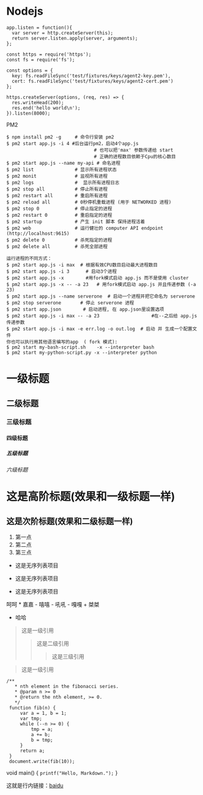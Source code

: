 # Nodejs

```
app.listen = function(){
  var server = http.createServer(this);
  return server.listen.apply(server, arguments);
};

const https = require('https');
const fs = require('fs');

const options = {
  key: fs.readFileSync('test/fixtures/keys/agent2-key.pem'),
  cert: fs.readFileSync('test/fixtures/keys/agent2-cert.pem')
};

https.createServer(options, (req, res) => {
  res.writeHead(200);
  res.end('hello world\n');
}).listen(8000);

```
PM2 

```
$ npm install pm2 -g     # 命令行安装 pm2 
$ pm2 start app.js -i 4 #后台运行pm2，启动4个app.js 
                                # 也可以把'max' 参数传递给 start
                                # 正确的进程数目依赖于Cpu的核心数目
$ pm2 start app.js --name my-api # 命名进程
$ pm2 list               # 显示所有进程状态
$ pm2 monit              # 监视所有进程
$ pm2 logs               #  显示所有进程日志
$ pm2 stop all           # 停止所有进程
$ pm2 restart all        # 重启所有进程
$ pm2 reload all         # 0秒停机重载进程 (用于 NETWORKED 进程)
$ pm2 stop 0             # 停止指定的进程
$ pm2 restart 0          # 重启指定的进程
$ pm2 startup            # 产生 init 脚本 保持进程活着
$ pm2 web                # 运行健壮的 computer API endpoint (http://localhost:9615)
$ pm2 delete 0           # 杀死指定的进程
$ pm2 delete all         # 杀死全部进程

运行进程的不同方式：
$ pm2 start app.js -i max  # 根据有效CPU数目启动最大进程数目
$ pm2 start app.js -i 3      # 启动3个进程
$ pm2 start app.js -x        #用fork模式启动 app.js 而不是使用 cluster
$ pm2 start app.js -x -- -a 23   # 用fork模式启动 app.js 并且传递参数 (-a 23)
$ pm2 start app.js --name serverone  # 启动一个进程并把它命名为 serverone
$ pm2 stop serverone       # 停止 serverone 进程
$ pm2 start app.json        # 启动进程, 在 app.json里设置选项
$ pm2 start app.js -i max -- -a 23                   #在--之后给 app.js 传递参数
$ pm2 start app.js -i max -e err.log -o out.log  # 启动 并 生成一个配置文件
你也可以执行用其他语言编写的app  ( fork 模式):
$ pm2 start my-bash-script.sh    -x --interpreter bash
$ pm2 start my-python-script.py -x --interpreter python
```
# 一级标题
## 二级标题
### 三级标题
#### 四级标题
##### 五级标题
###### 六级标题

这是高阶标题(效果和一级标题一样)
=
这是次阶标题(效果和二级标题一样)
-
1. 第一点
2. 第二点
4. 第三点

- 这是无序列表项目
+ 这是无序列表项目
* 这是无序列表项目

 呵呵
    * 嘉嘉
    - 嘻嘻
    - 吼吼
        - 嘎嘎
        + 桀桀
* 哈哈


> 这是一级引用
>> 这是二级引用
>>> 这是三级引用

> 这是一级引用


```
/** 
   * nth element in the fibonacci series. 
   * @param n >= 0 
   * @return the nth element, >= 0. 
   */
 function fib(n) { 
     var a = 1, b = 1; 
     var tmp; 
     while (--n >= 0) { 
         tmp = a;
         a += b; 
         b = tmp;
     }
     return a; 
 }
 document.write(fib(10));
```


void main()
{
``
printf("Hello, Markdown.");
``
}

这就是行内链接：[baidu](http://www.baidu.com "baidu")